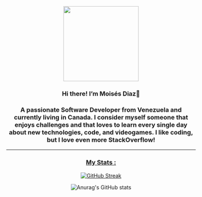 
<div id="header" align="center">
  <img src="https://media.giphy.com/media/ZVik7pBtu9dNS/giphy.gif" width="200" />


  ### Hi there! I’m Moisés Diaz👋
  
  <h3 align="center"> A passionate Software Developer from Venezuela and currently living in Canada. I consider myself someone that enjoys challenges and that loves to learn every single day about new technologies, code, and videogames. I like coding, but I love even more StackOverflow! </h3>
  
 </div>
 
  <div id="badges" align="center">
   <a href="https://twitter.com/SoyTwiter0" target="_blank"
       <img src="https://img.shields.io/twitter/follow/SoyTwiter0?logo=twitter&style=for-the-badge" />

 ---
 
 ### My Stats :
 
[![GitHub Streak](http://github-readme-streak-stats.herokuapp.com?user=moises-diaz&theme=dark&hide_border=true)](https://git.io/streak-stats)
 
![Anurag's GitHub stats](https://github-readme-stats.vercel.app/api?username=moises-diaz&show_icons=true&theme=dark)



###
###
